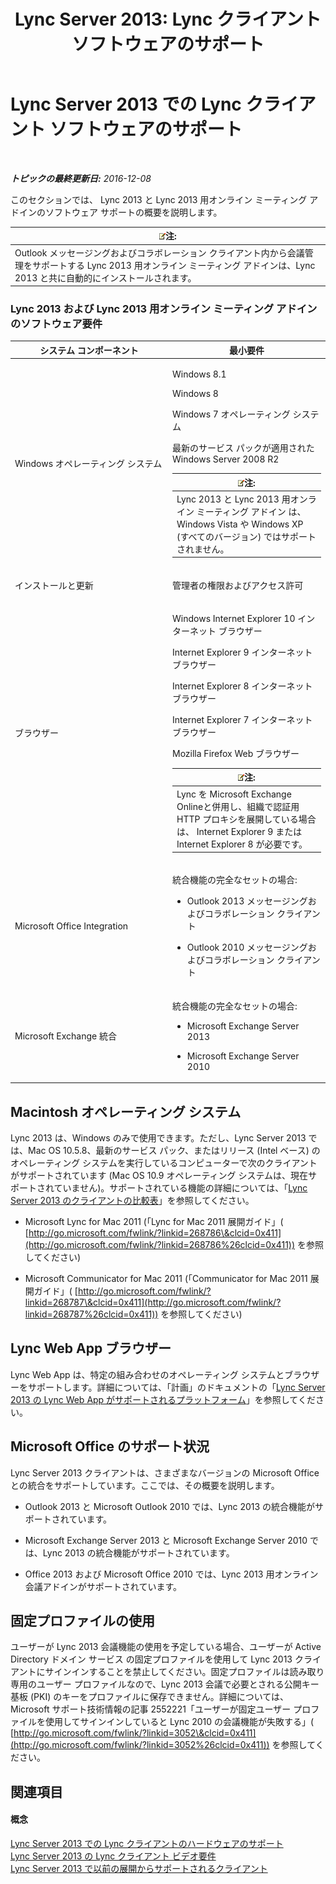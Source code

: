 ﻿---
title: 'Lync Server 2013: Lync クライアント ソフトウェアのサポート'
TOCTitle: Lync クライアント ソフトウェアのサポート
ms:assetid: a6851e38-ba9a-4f19-9aa7-d8accf4d62b3
ms:mtpsurl: https://technet.microsoft.com/ja-jp/library/Gg412781(v=OCS.15)
ms:contentKeyID: 48273190
ms.date: 12/10/2016
mtps_version: v=OCS.15
ms.translationtype: HT
---

# Lync Server 2013 での Lync クライアント ソフトウェアのサポート

 

_**トピックの最終更新日:** 2016-12-08_

このセクションでは、 Lync 2013 と Lync 2013 用オンライン ミーティング アドインのソフトウェア サポートの概要を説明します。

<table>
<thead>
<tr class="header">
<th><img src="images/Gg412781.note(OCS.15).gif" title="note" alt="note" />注:</th>
</tr>
</thead>
<tbody>
<tr class="odd">
<td>Outlook メッセージングおよびコラボレーション クライアント内から会議管理をサポートする Lync 2013 用オンライン ミーティング アドインは、Lync 2013 と共に自動的にインストールされます。</td>
</tr>
</tbody>
</table>


### Lync 2013 および Lync 2013 用オンライン ミーティング アドインのソフトウェア要件

<table>
<colgroup>
<col style="width: 50%" />
<col style="width: 50%" />
</colgroup>
<thead>
<tr class="header">
<th>システム コンポーネント</th>
<th>最小要件</th>
</tr>
</thead>
<tbody>
<tr class="odd">
<td><p>Windows オペレーティング システム</p></td>
<td><p>Windows 8.1</p>
<p>Windows 8</p>
<p>Windows 7 オペレーティング システム</p>
<p>最新のサービス パックが適用された Windows Server 2008 R2</p>
<div class="alert">
<table>
<thead>
<tr class="header">
<th><img src="images/Gg412781.note(OCS.15).gif" title="note" alt="note" />注:</th>
</tr>
</thead>
<tbody>
<tr class="odd">
<td>Lync 2013 と Lync 2013 用オンライン ミーティング アドイン は、Windows Vista や Windows XP (すべてのバージョン) ではサポートされません。</td>
</tr>
</tbody>
</table>

</div></td>
</tr>
<tr class="even">
<td><p>インストールと更新</p></td>
<td><p>管理者の権限およびアクセス許可</p></td>
</tr>
<tr class="odd">
<td><p>ブラウザー</p></td>
<td><p>Windows Internet Explorer 10 インターネット ブラウザー</p>
<p>Internet Explorer 9 インターネット ブラウザー</p>
<p>Internet Explorer 8 インターネット ブラウザー</p>
<p>Internet Explorer 7 インターネット ブラウザー</p>
<p>Mozilla Firefox Web ブラウザー</p>
<div class="alert">
<table>
<thead>
<tr class="header">
<th><img src="images/Gg412781.note(OCS.15).gif" title="note" alt="note" />注:</th>
</tr>
</thead>
<tbody>
<tr class="odd">
<td>Lync を Microsoft Exchange Onlineと併用し、組織で認証用 HTTP プロキシを展開している場合は、 Internet Explorer 9 または Internet Explorer 8 が必要です。</td>
</tr>
</tbody>
</table>

</div></td>
</tr>
<tr class="even">
<td><p>Microsoft Office Integration</p></td>
<td><p>統合機能の完全なセットの場合:</p>
<ul>
<li><p>Outlook 2013 メッセージングおよびコラボレーション クライアント</p></li>
<li><p>Outlook 2010 メッセージングおよびコラボレーション クライアント</p></li>
</ul></td>
</tr>
<tr class="odd">
<td><p>Microsoft Exchange 統合</p></td>
<td><p>統合機能の完全なセットの場合:</p>
<ul>
<li><p>Microsoft Exchange Server 2013</p></li>
<li><p>Microsoft Exchange Server 2010</p></li>
</ul></td>
</tr>
</tbody>
</table>


## Macintosh オペレーティング システム

Lync 2013 は、Windows のみで使用できます。ただし、Lync Server 2013 では、Mac OS 10.5.8、最新のサービス パック、またはリリース (Intel ベース) のオペレーティング システムを実行しているコンピューターで次のクライアントがサポートされています (Mac OS 10.9 オペレーティング システムは、現在サポートされていません)。サポートされている機能の詳細については、「[Lync Server 2013 のクライアントの比較表](lync-server-2013-desktop-client-comparison-tables.md)」を参照してください。

  - Microsoft Lync for Mac 2011 (「Lync for Mac 2011 展開ガイド」( [http://go.microsoft.com/fwlink/?linkid=268786\&clcid=0x411](http://go.microsoft.com/fwlink/?linkid=268786%26clcid=0x411)) を参照してください)

  - Microsoft Communicator for Mac 2011 (「Communicator for Mac 2011 展開ガイド」( [http://go.microsoft.com/fwlink/?linkid=268787\&clcid=0x411](http://go.microsoft.com/fwlink/?linkid=268787%26clcid=0x411)) を参照してください)

## Lync Web App ブラウザー

Lync Web App は、特定の組み合わせのオペレーティング システムとブラウザーをサポートします。詳細については、「計画」のドキュメントの「[Lync Server 2013 の Lync Web App がサポートされるプラットフォーム](lync-server-2013-lync-web-app-supported-platforms.md)」を参照してください。

## Microsoft Office のサポート状況

Lync Server 2013 クライアントは、さまざまなバージョンの Microsoft Office との統合をサポートしています。ここでは、その概要を説明します。

  - Outlook 2013 と Microsoft Outlook 2010 では、Lync 2013 の統合機能がサポートされています。

  - Microsoft Exchange Server 2013 と Microsoft Exchange Server 2010 では、Lync 2013 の統合機能がサポートされています。

  - Office 2013 および Microsoft Office 2010 では、Lync 2013 用オンライン会議アドインがサポートされています。

## 固定プロファイルの使用

ユーザーが Lync 2013 会議機能の使用を予定している場合、ユーザーが Active Directory ドメイン サービス の固定プロファイルを使用して Lync 2013 クライアントにサインインすることを禁止してください。固定プロファイルは読み取り専用のユーザー プロファイルなので、Lync 2013 会議で必要とされる公開キー基板 (PKI) のキーをプロファイルに保存できません。詳細については、Microsoft サポート技術情報の記事 2552221「ユーザーが固定ユーザー プロファイルを使用してサインインしていると Lync 2010 の会議機能が失敗する」( [http://go.microsoft.com/fwlink/?linkid=3052\&clcid=0x411](http://go.microsoft.com/fwlink/?linkid=3052%26clcid=0x411)) を参照してください。

## 関連項目

#### 概念

[Lync Server 2013 での Lync クライアントのハードウェアのサポート](lync-server-2013-lync-client-hardware-support.md)  
[Lync Server 2013 の Lync クライアント ビデオ要件](lync-server-2013-lync-client-video-requirements.md)  
[Lync Server 2013 で以前の展開からサポートされるクライアント](lync-server-2013-supported-clients-from-previous-deployments.md)

